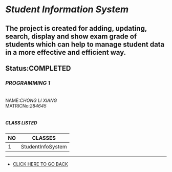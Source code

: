 # ***Student Information System***
The project is created for adding, updating, search, display and show exam grade of students which can help to manage 
student data in a more effective and efficient way.<br /><br />
Status:**COMPLETED**
--------------------------------------------------------------------
### *PROGRAMMING 1*<br /><br />
NAME:_CHONG LI XIANG_<br />
MATRICNo:_284645_<br /><br />

##### CLASS LISTED
| NO | CLASSES           |
|----|-------------------|
| 1  | StudentInfoSystem |


------------------------------------------------------------------------------------------------------------------
* [CLICK HERE TO GO BACK](https://github.com/MchalxZ)
